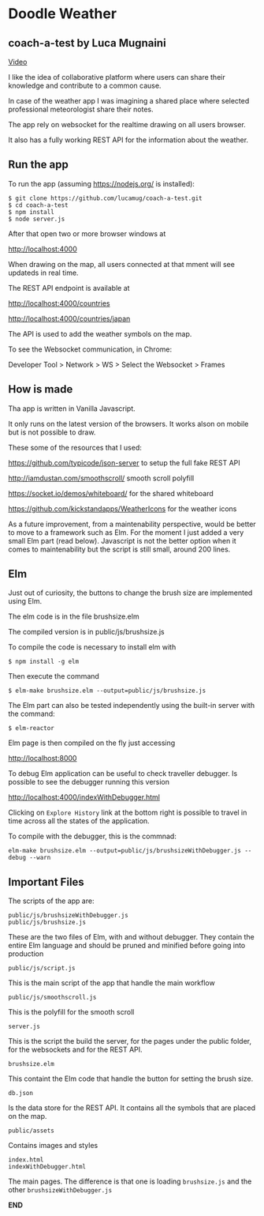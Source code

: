 
# Doodle Weather
## coach-a-test by Luca Mugnaini

[Video](http://www.youtube.com/watch?v=oxVYKm47DNE)


I like the idea of collaborative platform where users can share their knowledge and contribute to a common cause.

In case of the weather app I was imagining a shared place where selected professional meteorologist share their notes.

The app rely on websocket for the realtime drawing on all users browser.

It also has a fully working REST API for the information about the weather.

## Run the app

To run the app (assuming https://nodejs.org/ is installed):

```
$ git clone https://github.com/lucamug/coach-a-test.git
$ cd coach-a-test
$ npm install
$ node server.js
```

After that open two or more browser windows at

[http://localhost:4000](http://localhost:4000)

When drawing on the map, all users connected at that mment will see updateds in real time.

The REST API endpoint is available at

[http://localhost:4000/countries](http://localhost:4000/countries)

[http://localhost:4000/countries/japan](http://localhost:4000/countries/japan)

The API is used to add the weather symbols on the map.

To see the Websocket communication, in Chrome:

Developer Tool > Network > WS > Select the Websocket > Frames

## How is made

Tha app is written in Vanilla Javascript.

It only runs on the latest version of the browsers. It works alson on mobile but is not possible to draw.

These some of the resources that I used:

https://github.com/typicode/json-server to setup the full fake REST API

http://iamdustan.com/smoothscroll/ smooth scroll polyfill

https://socket.io/demos/whiteboard/ for the shared whiteboard

https://github.com/kickstandapps/WeatherIcons for the weather icons

As a future improvement, from a maintenability perspective, would be better to move to a framework such as Elm. For the moment I just added a very small Elm part (read below).
Javascript is not the better option when it comes to maintenability but the script is still small, around 200 lines.

## Elm

Just out of curiosity, the buttons to change the brush size are implemented using Elm.

The elm code is in the file brushsize.elm

The compiled version is in public/js/brushsize.js

To compile the code is necessary to install elm with

```
$ npm install -g elm
```

Then execute the command

```
$ elm-make brushsize.elm --output=public/js/brushsize.js
```

The Elm part can also be tested independently using the built-in server with the command:

`$ elm-reactor`

Elm page is then compiled on the fly just accessing

[http://localhost:8000](http://localhost:8000)

To debug Elm application can be useful to check traveller debugger.
Is possible to see the debugger running this version

[http://localhost:4000/indexWithDebugger.html](http://localhost:4000/indexWithDebugger.html)

Clicking on `Explore History` link at the bottom right is possible to travel in time across all the states of the application.

To compile with the debugger, this is the commnad:

`elm-make brushsize.elm --output=public/js/brushsizeWithDebugger.js --debug --warn`

## Important Files

The scripts of the app are:

```
public/js/brushsizeWithDebugger.js
public/js/brushsize.js
```

These are the two files of Elm, with and without debugger. They contain the entire Elm language and should be pruned and minified before going into  production

`public/js/script.js`

This is the main script of the app that handle the main workflow

`public/js/smoothscroll.js`

This is the polyfill for the smooth scroll

`server.js`

This is the script the build the server, for the pages under the public folder, for the websockets and for the REST API.

`brushsize.elm`

This containt the Elm code that handle the button for setting the brush size.

`db.json`

Is the data store for the REST API. It contains all the symbols that are placed on the map.

`public/assets`

Contains images and styles

```
index.html
indexWithDebugger.html
```

The main pages. The difference is that one is loading `brushsize.js` and the other `brushsizeWithDebugger.js`

__END__
